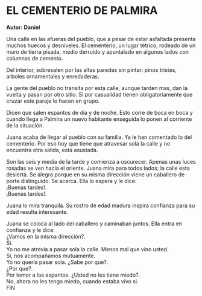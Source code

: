 # EL CEMENTERIO DE PALMIRA

**Autor: Daniel**

Una calle en las afueras del pueblo, que a pesar de estar asfaltada presenta muchos huecos y desniveles. El cementerio, un lugar tétrico, rodeado de un muro de tierra pisada, medio derruido y apuntalado en algunos lados con columnas de cemento.

Del interior, sobresalen por las altas paredes sin pintar: pinos tristes, arboles ornamentales y enredaderas.

La gente del pueblo no transita por esta calle, aunque tarden mas, dan la vuelta y pasan por otro sitio. Si por casualidad tienen obligatoriamente que cruzar este paraje lo hacen en grupo.

Dicen que salen espantos de día y de noche. Esto corre de boca en boca y cuando llega a Palmira un nuevo habitante enseguida lo ponen al corriente de la situación.

Juana acaba de llegar al pueblo con su familia. Ya le han comentado lo del cementerio. Por eso hoy que tiene que atravesar sola la calle y no encuentra otra salida, esta asustada.

Son las seis y media de la tarde y comienza a oscurecer. Apenas unas luces rosadas se ven hacia el oriente. Juana mira para todos lados; la calle esta desierta. Se alegra porque en su misma dirección viene un caballero de porte distinguido. Se acerca. Ella lo espera y le dice:  
¡Buenas tardes!.  
¡Buenas tardes!.

Juana lo mira tranquila. Su rostro de edad madura inspira confianza para su edad resulta interesante.

Juana se coloca al lado del caballero y caminaban juntos. Ella entra en confianza y le dice:  
¿Vamos en la misma dirección?.  
Si.  
Yo no me atrevía a pasar sola la calle. Menos mal que vino usted.  
Si, nos acompañamos mutuamente.  
Yo no quería pasar sola. ¿Sabe por que?.  
¿Por que?.  
Por temor a los espantos. ¿Usted no les tiene miedo?.  
No, ahora no les tengo miedo, cuando estaba vivo si.  
FIN
